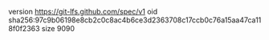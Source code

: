 version https://git-lfs.github.com/spec/v1
oid sha256:97c9b06198e8cb2c0c8ac4b6ce3d2363708c17ccb0c76a15aa47ca118f0f2363
size 9090
